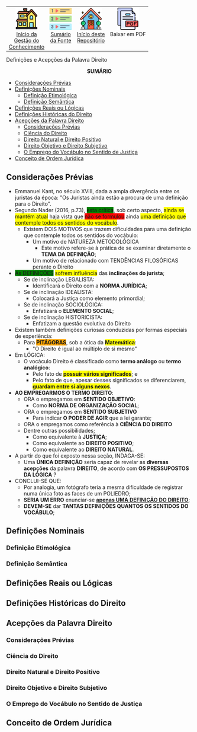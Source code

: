 <table align="right" border="0">
  <tr>
    <td align="center" valign="top">
      <a href="https://github.com/dnlclaudino/gestao-do-conhecimento#readme">
        <img src="https://github.com/dnlclaudino/imagens/blob/master/icones/icone-casa3.png?raw=true" heigh="60" width="60"><br>Início da <br>Gestão do <br>Conhecimento
      </a>
    </td>
    <td align="center" valign="top">
      <a href="./README.md">
        <img src="https://github.com/dnlclaudino/imagens/blob/master/icones/icone-sumario.png?raw=true" heigh="60" width="60"><br>Sumário<br>da Fonte
      </a>
    </td>
    <td align="center" valign="top">
      <a href="../README.md">
        <img src="https://github.com/dnlclaudino/imagens/blob/master/icones/icone-casa2.png?raw=true" heigh="60" width="60"><br>Início deste <br>Repositório
      </a>
    </td>
    <td align="center" valign="top">
        <img src="https://github.com/dnlclaudino/imagens/blob/master/icones-aplicativos/pdf/pdf.png?raw=true" heigh="60" width="60"><br>Baixar em PDF
    </td>
  </tr>
</table><br><br><br><br><br><br><br>

Definições e Acepções da Palavra Direito

<center><b>SUMÁRIO</b></center>

<!-- TOC updateonsave:false-->

- [Considerações Prévias](#considerações-prévias)
- [Definições Nominais](#definições-nominais)
  - [Definição Etimológica](#definição-etimológica)
  - [Definição Semântica](#definição-semântica)
- [Definições Reais ou Lógicas](#definições-reais-ou-lógicas)
- [Definições Históricas do Direito](#definições-históricas-do-direito)
- [Acepções da Palavra Direito](#acepções-da-palavra-direito)
  - [Considerações Prévias](#considerações-prévias)
  - [Ciência do Direito](#ciência-do-direito)
  - [Direito Natural e Direito Positivo](#direito-natural-e-direito-positivo)
  - [Direito Objetivo e Direito Subjetivo](#direito-objetivo-e-direito-subjetivo)
  - [O Emprego do Vocábulo no Sentido de Justiça](#o-emprego-do-vocábulo-no-sentido-de-justiça)
- [Conceito de Ordem Jurídica](#conceito-de-ordem-jurídica)

<!-- /TOC -->

## Considerações Prévias

- Emmanuel Kant, no século XVIII, dada a ampla divergência entre os juristas da época: "Os Juristas ainda estão a procura de uma definição para o Direito".
- Segundo Nader (2016, p.73), <span style="background-color:green">esta crítica</span>, sob certo aspecto, <span style="background-color:yellow">ainda se mantém atual</span> haja vista que <span style="background-color:red">não se formulou</span> ainda <span style="background-color:yellow">uma definição que contemple todos os sentidos do vocábulo</span>.
  - Existem DOIS MOTIVOS que trazem dificuldades para uma definição que contemple todos os sentidos do vocábulo:
    - Um motivo de NATUREZA METODOLÓGICA
      - Este motivo refere-se à prática de se examinar diretamente o **TEMA DA DEFINIÇÃO**;
    - Um motivo de relacionado com TENDÊNCIAS FILOSÓFICAS perante o Direito
- <span style="background-color:green">As DEFINIÇÕES</span> <span style="background-color:yellow">sofrem influência</span> das **inclinações do jurista**;
  - Se de inclinação LEGALISTA:
    - Identificará o Direito com a **NORMA JURÍDICA**;
  - Se de inclinação IDEALISTA:
    - Colocará a Justiça como elemento primordial;
  - Se de inclinação SOCIOLÓGICA:
    - Enfatizará o **ELEMENTO SOCIAL**;
  - Se de inclinação HISTORICISTA:
    - Enfatizam a questão evolutiva do Direito 
- Existem também definições curiosas conduzidas por formas especiais de experiência:
  - Para <span style="background-color:orange">**PITÁGORAS**</span>, sob a ótica da <span style="background-color:yellow">**Matemática**</span>:
    - "O Direito é igual ao múltiplo de si mesmo"
- Em LÓGICA:
  - O vocáculo Direito é classificado como **termo análogo** ou **termo analógico**:
    - Pelo fato de <span style="background-color:yellow">**possuir vários significados**</span>; e
    - Pelo fato de que, apesar desses significados se diferenciarem, <span style="background-color:yellow">**guardam entre si alguns nexos**</span>. 
- **AO EMPREGARMOS O TERMO DIREITO**:
  - ORA o empregamos em **SENTIDO OBJETIVO**:
    - Como **NORMA DE ORGANIZAÇÃO SOCIAL**;
  - ORA o empregamos em **SENTIDO SUBJETIVO**
    - Para indicar **O PODER DE AGIR** que a lei garante;
  - ORA o empregamos como referência à **CIÊNCIA DO DIREITO**
  - Dentre outras possibilidades;
    - Como equivalente à **JUSTIÇA**;
    - Como equivalente ao **DIREITO POSITIVO**;
    - Como equivalente ao **DIREITO NATURAL**.
- A partir do que foi exposto nessa seção, INDAGA-SE:
  - Uma **ÚNICA DEFINIÇÃO** seria capaz de revelar as **diversas acepções** da palavra **DIREITO**, de acordo com **OS PRESSUPOSTOS DA LÓGICA** ?
- CONCLUI-SE QUE:
  - Por analogia, um fotógrafo teria a mesma dificuldade de registrar numa única foto as faces de um POLIEDRO;
  - **SERIA UM ERRO** enunciar-se <u>**apenas UMA DEFINIÇÃO DO DIREITO**</u>;
  - **DEVEM-SE** dar **TANTAS DEFINIÇÕES QUANTOS OS SENTIDOS DO VOCÁBULO**;

## Definições Nominais


### Definição Etimológica


### Definição Semântica


## Definições Reais ou Lógicas


## Definições Históricas do Direito


## Acepções da Palavra Direito


### Considerações Prévias


### Ciência do Direito


### Direito Natural e Direito Positivo


### Direito Objetivo e Direito Subjetivo


### O Emprego do Vocábulo no Sentido de Justiça


## Conceito de Ordem Jurídica


